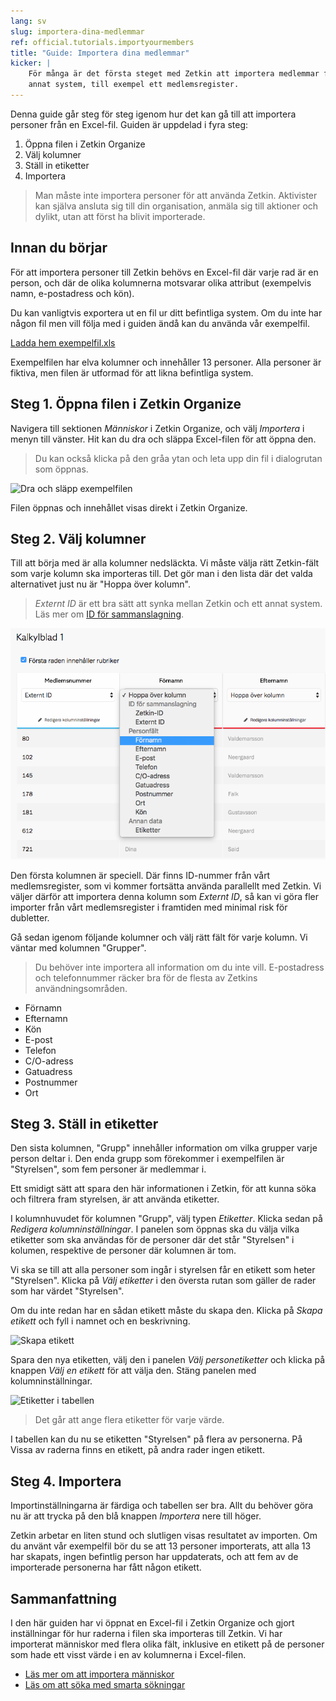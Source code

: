 ```yaml
---
lang: sv
slug: importera-dina-medlemmar
ref: official.tutorials.importyourmembers
title: "Guide: Importera dina medlemmar"
kicker: |
    För många är det första steget med Zetkin att importera medlemmar från ett
    annat system, till exempel ett medlemsregister.
---
```


Denna guide går steg för steg igenom hur det kan gå till att importera personer
från en Excel-fil. Guiden är uppdelad i fyra steg:

1. Öppna filen i Zetkin Organize
2. Välj kolumner
3. Ställ in etiketter
4. Importera

> Man måste inte importera personer för att använda Zetkin. Aktivister kan
> själva ansluta sig till din organisation, anmäla sig till aktioner och dylikt,
> utan att först ha blivit importerade.

## Innan du börjar
För att importera personer till Zetkin behövs en Excel-fil där varje rad är en
person, och där de olika kolumnerna motsvarar olika attribut (exempelvis namn,
e-postadress och kön).

Du kan vanligtvis exportera ut en fil ur ditt befintliga system. Om du inte har
någon fil men vill följa med i guiden ändå kan du använda vår exempelfil.

[Ladda hem exempelfil.xls](./exempelfil.xls)

Exempelfilen har elva kolumner och innehåller 13 personer. Alla personer är
fiktiva, men filen är utformad för att likna befintliga system.

## Steg 1. Öppna filen i Zetkin Organize
Navigera till sektionen _Människor_ i Zetkin Organize, och välj _Importera_ i
menyn till vänster. Hit kan du dra och släppa Excel-filen för att öppna den.

> Du kan också klicka på den gråa ytan och leta upp din fil i dialogrutan som
> öppnas.

![Dra och släpp exempelfilen](./draexempelfil.gif)

Filen öppnas och innehållet visas direkt i Zetkin Organize.

## Steg 2. Välj kolumner
Till att börja med är alla kolumner nedsläckta. Vi måste välja rätt
Zetkin-fält som varje kolumn ska importeras till. Det gör man i den lista
där det valda alternativet just nu är "Hoppa över kolumn". 

> _Externt ID_ är ett bra sätt att synka mellan Zetkin och ett annat system.
> Läs mer om [ID för sammanslagning](../../manniskor/importera#id-för-sammanslagning).

![Välj kolumner](./valjkolumn.png)

Den första kolumnen är speciell. Där finns ID-nummer från vårt medlemsregister,
som vi kommer fortsätta använda parallellt med Zetkin. Vi väljer därför att
importera denna kolumn som _Externt ID_, så kan vi göra fler importer från vårt
medlemsregister i framtiden med minimal risk för dubletter.

Gå sedan igenom följande kolumner och välj rätt fält för varje kolumn. Vi väntar
med kolumnen "Grupper".

> Du behöver inte importera all information om du inte vill. E-postadress och
> telefonnummer räcker bra för de flesta av Zetkins användningsområden.

* Förnamn
* Efternamn
* Kön
* E-post
* Telefon
* C/O-adress
* Gatuadress
* Postnummer
* Ort

## Steg 3. Ställ in etiketter
Den sista kolumnen, "Grupp" innehåller information om vilka grupper varje
person deltar i. Den enda grupp som förekommer i exempelfilen är "Styrelsen",
som fem personer är medlemmar i.

Ett smidigt sätt att spara den här informationen i Zetkin, för att kunna söka
och filtrera fram styrelsen, är att använda etiketter.

I kolumnhuvudet för kolumnen "Grupp", välj typen _Etiketter_. Klicka sedan på
_Redigera kolumninställningar_. I panelen som öppnas ska du välja vilka
etiketter som ska användas för de personer där det står "Styrelsen" i kolumen,
respektive de personer där kolumnen är tom.

Vi ska se till att alla personer som ingår i styrelsen får en etikett som heter
"Styrelsen". Klicka på _Välj etiketter_ i den översta rutan som gäller de rader
som har värdet "Styrelsen".

Om du inte redan har en sådan etikett måste du skapa den. Klicka på _Skapa
etikett_ och fyll i namnet och en beskrivning.

![Skapa etikett](./skapaetikett.png)

Spara den nya etiketten, välj den i panelen _Välj personetiketter_ och klicka
på knappen _Välj en etikett_ för att välja den. Stäng panelen med
kolumninställningar.

![Etiketter i tabellen](./tabellmedetiketter.png)

> Det går att ange flera etiketter för varje värde.

I tabellen kan du nu se etiketten "Styrelsen" på flera av personerna. På Vissa
av raderna finns en etikett, på andra rader ingen etikett.

## Steg 4. Importera
Importinställningarna är färdiga och tabellen ser bra. Allt du behöver göra nu
är att trycka på den blå knappen _Importera_ nere till höger.

Zetkin arbetar en liten stund och slutligen visas resultatet av importen. Om du
använt vår exempelfil bör du se att 13 personer importerats, att alla 13 har
skapats, ingen befintlig person har uppdaterats, och att fem av de importerade
personerna har fått någon etikett.

## Sammanfattning
I den här guiden har vi öppnat en Excel-fil i Zetkin Organize och gjort
inställningar för hur raderna i filen ska importeras till Zetkin. Vi har
importerat människor med flera olika fält, inklusive en etikett på de personer
som hade ett visst värde i en av kolumnerna i Excel-filen.

* [Läs mer om att importera människor](/sv/for-funktionarer/manniskor/importera/)
* [Läs om att söka med smarta sökningar](/sv/for-funktionarer/manniskor/smarta-sokningar/)
